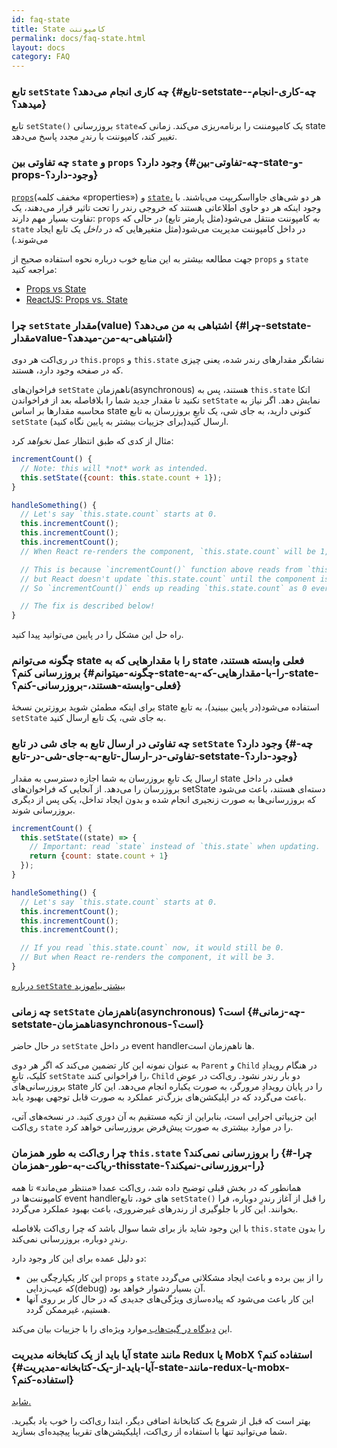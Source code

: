 ```yaml
---
id: faq-state
title: State کامپوننت
permalink: docs/faq-state.html
layout: docs
category: FAQ
---
```

### تابع `setState` چه کاری انجام می‌دهد؟ {#تابع-setstate-چه-کاری-انجام-میدهد؟}

تابع `setState(‍)` بروزرسانی ‍‍`state`یک کامپومننت را برنامه‌ریزی می‌کند. زمانی که state تغییر کند، کامپوننت با رندرِ مجدد پاسخ می‌دهد.

### چه تفاوتی بین `state` و `props` وجود دارد؟ {#چه-تفاوتی-بین-state-و-props-وجود-دارد؟}

[`props`](docs/components-and-props.html/)(مخفف کلمه «properties») و [`state`،](/docs/state-and-lifecycle.html) هر دو شی‌های جاوااسکریپت می‌باشند. با وجود اینکه هر دو حاوی اطلاعاتی هستند که خروجی رندر را تحت تاثیر قرار می‌دهند، یک تفاوت بسیار مهم دارند: `props` *به* کامپوننت منتقل می‌شود(مثل پارمتر تابع) در حالی که `state` در داخل کامپوننت مدیریت می‌شود(مثل متغیرهایی که در *داخل* یک تابع ایجاد می‌شوند.)

جهت مطالعه بیشتر به این منابع خوب درباره نحوه استفاده صحیح از `props` و `state` مراجعه کنید:

* [Props vs State](https://github.com/uberVU/react-guide/blob/master/props-vs-state.md)
* [ReactJS: Props vs. State](https://lucybain.com/blog/2016/react-state-vs-pros/)

### چرا ‍`setState` مقدار(value) اشتباهی به من می‌دهد؟ {#چرا-setstate-مقدارvalue-اشتباهی-به-من-میدهد؟}

در ری‌اکت هر دوی `this.props` و ‍`this.state` نشانگر مقدارهای رندر شده، یعنی چیزی که در صفحه وجود دارد، هستند.

فراخوان‌های `setState` ناهم‌زمان(asynchronous) هستند، پس به `this.state` اتکا نکنید تا مقدار جدید شما را بلافاصله بعد از فراخواندن `setState` نمایش دهد. اگر نیاز به محاسبه مقدارها بر اساس state کنونی دارید، به جای شی، یک تابعِ بروزرسان به تابع `setState` ارسال کنید(برای جزيیات بیشتر به پایین نگاه کنید).

مثال از کدی که طبق انتظار عمل *نخواهد* کرد:

```jsx
incrementCount() {
  // Note: this will *not* work as intended.
  this.setState({count: this.state.count + 1});
}

handleSomething() {
  // Let's say `this.state.count` starts at 0.
  this.incrementCount();
  this.incrementCount();
  this.incrementCount();
  // When React re-renders the component, `this.state.count` will be 1, but you expected 3.

  // This is because `incrementCount()` function above reads from `this.state.count`,
  // but React doesn't update `this.state.count` until the component is re-rendered.
  // So `incrementCount()` ends up reading `this.state.count` as 0 every time, and sets it to 1.

  // The fix is described below!
}
```

راه حل این مشکل را در پایین می‌توانید پیدا کنید.

### چگونه می‌توانم state را با مقدارهایی که به state فعلی وابسته هستند، بروزرسانی کنم؟ {#چگونه-میتوانم-state-را-با-مقدارهایی-که-به-state-فعلی-وابسته-هستند،-بروزرسانی-کنم؟}

برای اینکه مطمئن شوید بروزترین نسخهٔ state استفاده می‌شود(در پایین ببینید)، به تابع `setState` به جای شی، یک تابع ارسال کنید.

### چه تفاوتی در ارسال تابع به جای شی در تابع `setState` وجود دارد؟ {#چه-تفاوتی-در-ارسال-تابع-به-جای-شی-در-تابع-setstate-وجود-دارد؟}

ارسال یک تابعِ بروزرسان به شما اجازه دسترسی به مقدار state فعلی در داخل بروزرسان را می‌دهد. از آنجایی که فراخوان‌های setState دسته‌ای هستند، باعث می‌شود که بروزرسانی‌ها به صورت زنجیری انجام شده و بدون ایجاد تداخل، یکی پس از دیگری بروزرسانی شوند.


```jsx
incrementCount() {
  this.setState((state) => {
    // Important: read `state` instead of `this.state` when updating.
    return {count: state.count + 1}
  });
}

handleSomething() {
  // Let's say `this.state.count` starts at 0.
  this.incrementCount();
  this.incrementCount();
  this.incrementCount();

  // If you read `this.state.count` now, it would still be 0.
  // But when React re-renders the component, it will be 3.
}
```

[درباره `setState` بیشتر بیاموزید](/docs/react-component.html#setstate)

### چه زمانی `setState` ناهم‌زمان(asynchronous) است؟ {#چه-زمانی-setstate-ناهمزمانasynchronous-است؟}

در حال حاضر `setState` در داخل event handlerها ناهم‌زمان است.

به عنوان نمونه این کار تضمین می‌کند که اگر هر دوی `Parent` و `Child` در هنگام رویدادِ کلیک، تابعِ `setState` را فراخوانی کنند، `Child` دو بار رندر نشود. ری‌اکت در عوض بروزرسانی‌های state را در پایان رویدادِ مرورگر، به صورت یکباره انجام می‌دهد. این کار باعث می‌گردد که در اپلیکشن‌های بزرگ‌تر عملکرد به صورت قابل توجهی بهبود یابد. 

این جزيیاتی اجرایی است، بنابراین از تکیه مستقیم به آن دوری کنید. در نسخه‌های آتی، ری‌اکت `state` را در موارد بیشتری به صورت پیش‌فرض بروزرسانی خواهد کرد.

### چرا ری‌اکت به طور همزمان `this.state` را بروزرسانی نمی‌کند؟ {#چرا-ریاکت-به-طور-همزمان-thisstate-را-بروزرسانی-نمیکند؟}

همانطور که در بخش قبلی توضیح داده شد، ری‌اکت عمدا «منتظر می‌ماند» تا همه کامپوننت‌ها در event handlerهای خود، تابع `setState()` را قبل از آغاز رندرِ دوباره، فرا بخوانند. این کار با جلوگیری از رندرهای غیرضروری، باعث بهبود عملکرد می‌گردد.

با این وجود شاید باز برای شما سوال باشد که چرا ری‌اکت بلافاصله `this.state` را بدون رندرِ دوباره، بروزرسانی نمی‌کند.

دو دلیل عمده برای این کار وجود دارد:

* این کار یکپارچگی بین `props` و ‍`state` را از بین برده و باعث ایجاد مشکلاتی می‌گردد که عیب‌زدایی(debug) آن بسیار دشوار خواهد بود.
* این کار باعث می‌شود که پیاده‌سازی ویژگی‌های جدیدی که در حال کار بر روی آنها هستیم، غیرممکن گردد.

 این [ دیدگاه در گیت‌هاب ](https://github.com/facebook/react/issues/11527#issuecomment-360199710) موارد ویژه‌ای را با جزییات بیان می‌کند.

### آیا باید از یک کتابخانه مدیریت state مانند Redux یا MobX استفاده کنم؟ {#آیا-باید-از-یک-کتابخانه-مدیریت-state-مانند-redux-یا-mobx-استفاده-کنم؟}

[شاید.](https://redux.js.org/faq/general#when-should-i-use-redux)

بهتر است که قبل از شروع یک کتابخانهٔ اضافی دیگر، ابتدا ری‌اکت را خوب یاد بگیرید. شما می‌توانید تنها با استفاده از ری‌اکت، اپلیکیشن‌های تقریبا پیچیده‌ای بسازید.